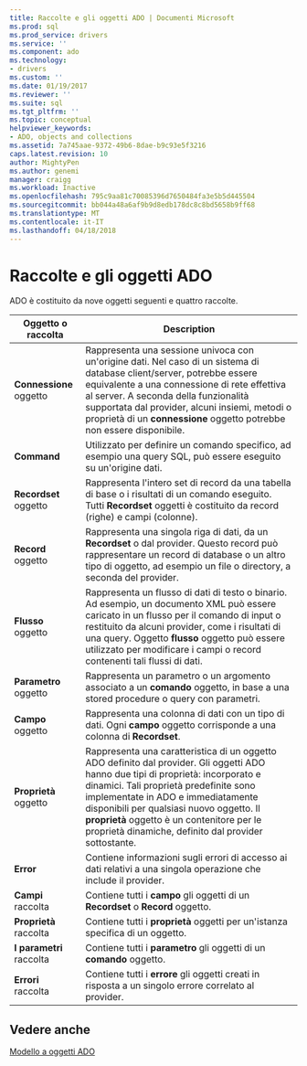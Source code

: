 ```yaml
---
title: Raccolte e gli oggetti ADO | Documenti Microsoft
ms.prod: sql
ms.prod_service: drivers
ms.service: ''
ms.component: ado
ms.technology:
- drivers
ms.custom: ''
ms.date: 01/19/2017
ms.reviewer: ''
ms.suite: sql
ms.tgt_pltfrm: ''
ms.topic: conceptual
helpviewer_keywords:
- ADO, objects and collections
ms.assetid: 7a745aae-9372-49b6-8dae-b9c93e5f3216
caps.latest.revision: 10
author: MightyPen
ms.author: genemi
manager: craigg
ms.workload: Inactive
ms.openlocfilehash: 795c9aa81c70085396d7650484fa3e5b5d445504
ms.sourcegitcommit: bb044a48a6af9b9d8edb178dc8c8bd5658b9ff68
ms.translationtype: MT
ms.contentlocale: it-IT
ms.lasthandoff: 04/18/2018
---
```

# <a name="ado-objects-and-collections"></a>Raccolte e gli oggetti ADO
ADO è costituito da nove oggetti seguenti e quattro raccolte.  
  
|Oggetto o raccolta|Description|  
|--------------------------|-----------------|  
|**Connessione** oggetto|Rappresenta una sessione univoca con un'origine dati. Nel caso di un sistema di database client/server, potrebbe essere equivalente a una connessione di rete effettiva al server. A seconda della funzionalità supportata dal provider, alcuni insiemi, metodi o proprietà di un **connessione** oggetto potrebbe non essere disponibile.|  
|**Command**|Utilizzato per definire un comando specifico, ad esempio una query SQL, può essere eseguito su un'origine dati.|  
|**Recordset** oggetto|Rappresenta l'intero set di record da una tabella di base o i risultati di un comando eseguito. Tutti **Recordset** oggetti è costituito da record (righe) e campi (colonne).|  
|**Record** oggetto|Rappresenta una singola riga di dati, da un **Recordset** o dal provider. Questo record può rappresentare un record di database o un altro tipo di oggetto, ad esempio un file o directory, a seconda del provider.|  
|**Flusso** oggetto|Rappresenta un flusso di dati di testo o binario. Ad esempio, un documento XML può essere caricato in un flusso per il comando di input o restituito da alcuni provider, come i risultati di una query. Oggetto **flusso** oggetto può essere utilizzato per modificare i campi o record contenenti tali flussi di dati.|  
|**Parametro** oggetto|Rappresenta un parametro o un argomento associato a un **comando** oggetto, in base a una stored procedure o query con parametri.|  
|**Campo** oggetto|Rappresenta una colonna di dati con un tipo di dati. Ogni **campo** oggetto corrisponde a una colonna di **Recordset**.|  
|**Proprietà** oggetto|Rappresenta una caratteristica di un oggetto ADO definito dal provider. Gli oggetti ADO hanno due tipi di proprietà: incorporato e dinamici. Tali proprietà predefinite sono implementate in ADO e immediatamente disponibili per qualsiasi nuovo oggetto. Il **proprietà** oggetto è un contenitore per le proprietà dinamiche, definito dal provider sottostante.|  
|**Error**|Contiene informazioni sugli errori di accesso ai dati relativi a una singola operazione che include il provider.|  
|**Campi** raccolta|Contiene tutti i **campo** gli oggetti di un **Recordset** o **Record** oggetto.|  
|**Proprietà** raccolta|Contiene tutti i **proprietà** oggetti per un'istanza specifica di un oggetto.|  
|**I parametri** raccolta|Contiene tutti i **parametro** gli oggetti di un **comando** oggetto.|  
|**Errori** raccolta|Contiene tutti i **errore** gli oggetti creati in risposta a un singolo errore correlato al provider.|  
  
## <a name="see-also"></a>Vedere anche  
 [Modello a oggetti ADO](../../../ado/reference/ado-api/ado-object-model.md)

